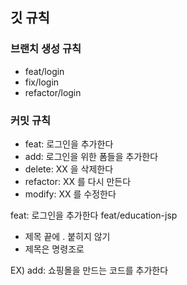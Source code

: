 ## 깃 규칙

### 브랜치 생성 규칙

- feat/login
- fix/login
- refactor/login

### 커밋 규칙

- feat: 로그인을 추가한다
- add: 로그인을 위한 폼들을 추가한다
- delete: XX 을 삭제한다
- refactor: XX 를 다시 만든다
- modify: XX 를 수정한다

feat: 로그인을 추가한다
feat/education-jsp

- 제목 끝에 . 붙히지 않기
- 제목은 명령조로

EX) add: 쇼핑몰을 만드는 코드를 추가한다
